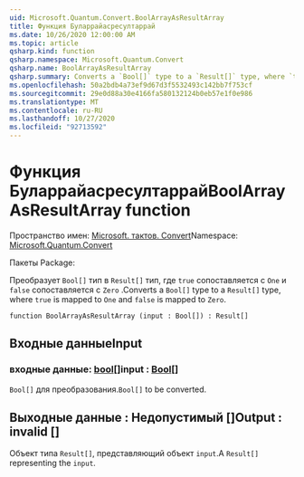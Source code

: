```yaml
---
uid: Microsoft.Quantum.Convert.BoolArrayAsResultArray
title: Функция Буларрайасресултаррай
ms.date: 10/26/2020 12:00:00 AM
ms.topic: article
qsharp.kind: function
qsharp.namespace: Microsoft.Quantum.Convert
qsharp.name: BoolArrayAsResultArray
qsharp.summary: Converts a `Bool[]` type to a `Result[]` type, where `true` is mapped to `One` and `false` is mapped to `Zero`.
ms.openlocfilehash: 50a2bdb4a73ef9d67d3f5532493c142bb7f753cf
ms.sourcegitcommit: 29e0d88a30e4166fa580132124b0eb57e1f0e986
ms.translationtype: MT
ms.contentlocale: ru-RU
ms.lasthandoff: 10/27/2020
ms.locfileid: "92713592"
---
```

# <a name="boolarrayasresultarray-function"></a><span data-ttu-id="840cc-102">Функция Буларрайасресултаррай</span><span class="sxs-lookup"><span data-stu-id="840cc-102">BoolArrayAsResultArray function</span></span>

<span data-ttu-id="840cc-103">Пространство имен: [Microsoft. тактов. Convert](xref:Microsoft.Quantum.Convert)</span><span class="sxs-lookup"><span data-stu-id="840cc-103">Namespace: [Microsoft.Quantum.Convert](xref:Microsoft.Quantum.Convert)</span></span>

<span data-ttu-id="840cc-104">Пакеты [](https://nuget.org/packages/)</span><span class="sxs-lookup"><span data-stu-id="840cc-104">Package: [](https://nuget.org/packages/)</span></span>


<span data-ttu-id="840cc-105">Преобразует `Bool[]` тип в `Result[]` тип, где `true` сопоставляется с `One` и `false` сопоставляется с `Zero` .</span><span class="sxs-lookup"><span data-stu-id="840cc-105">Converts a `Bool[]` type to a `Result[]` type, where `true` is mapped to `One` and `false` is mapped to `Zero`.</span></span>

```qsharp
function BoolArrayAsResultArray (input : Bool[]) : Result[]
```


## <a name="input"></a><span data-ttu-id="840cc-106">Входные данные</span><span class="sxs-lookup"><span data-stu-id="840cc-106">Input</span></span>

### <a name="input--bool"></a><span data-ttu-id="840cc-107">входные данные: [bool](xref:microsoft.quantum.lang-ref.bool)[]</span><span class="sxs-lookup"><span data-stu-id="840cc-107">input : [Bool](xref:microsoft.quantum.lang-ref.bool)[]</span></span>

<span data-ttu-id="840cc-108">`Bool[]` для преобразования.</span><span class="sxs-lookup"><span data-stu-id="840cc-108">`Bool[]` to be converted.</span></span>



## <a name="output--__invalidresult__"></a><span data-ttu-id="840cc-109">Выходные данные __: <Result> Недопустимый__ []</span><span class="sxs-lookup"><span data-stu-id="840cc-109">Output : __invalid<Result>__ []</span></span>

<span data-ttu-id="840cc-110">Объект типа `Result[]`, представляющий объект `input`.</span><span class="sxs-lookup"><span data-stu-id="840cc-110">A `Result[]` representing the `input`.</span></span>